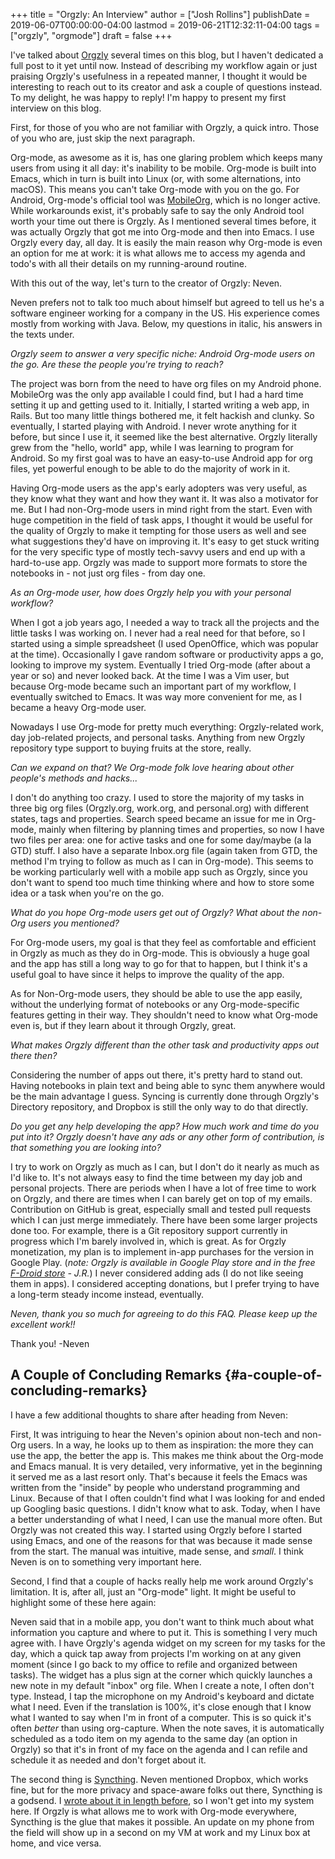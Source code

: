 +++
title = "Orgzly: An Interview"
author = ["Josh Rollins"]
publishDate = 2019-06-07T00:00:00-04:00
lastmod = 2019-06-21T12:32:11-04:00
tags = ["orgzly", "orgmode"]
draft = false
+++

I've talked about [Orgzly](http://www.orgzly.com/) several times on this blog, but I haven't dedicated a full post to it yet until now. Instead of describing my workflow again or just praising Orgzly's usefulness in a repeated manner, I thought it would be interesting to reach out to its creator and ask a couple of questions instead. To my delight, he was happy to reply! I'm happy to present my first interview on this blog.

<!--more-->

First, for those of you who are not familiar with Orgzly, a quick intro. Those of you who are, just skip the next paragraph.

Org-mode, as awesome as it is, has one glaring problem which keeps many users from using it all day: it's inability to be mobile. Org-mode is built into Emacs, which in turn is built into Linux (or, with some alternations, into macOS). This means you can't take Org-mode with you on the go. For Android, Org-mode's official tool was [MobileOrg](https://github.com/matburt/mobileorg-android), which is no longer active. While workarounds exist, it's probably safe to say the only Android tool worth your time out there is Orgzly. As I mentioned several times before, it was actually Orgzly that got me into Org-mode and then into Emacs. I use Orgzly every day, all day. It is easily the main reason why Org-mode is even an option for me at work: it is what allows me to access my agenda and todo's with all their details on my running-around routine.

With this out of the way, let's turn to the creator of Orgzly: Neven.

Neven prefers not to talk too much about himself but agreed to tell us he's a software engineer working for a company in the US. His experience comes mostly from working with Java. Below, my questions in italic, his answers in the texts under.

_Orgzly seem to answer a very specific niche: Android Org-mode users on the go. Are these the people you're trying to reach?_

The project was born from the need to have org files on my Android phone. MobileOrg was the only app available I could find, but I had a hard time setting it up and getting used to it. Initially, I started writing a web app, in Rails. But too many little things bothered me, it felt hackish and clunky. So eventually, I started playing with Android. I never wrote anything for it before, but since I use it, it seemed like the best alternative. Orgzly literally grew from the "hello, world" app, while I was learning to program for Android. So my first goal was to have an easy-to-use Android app for org files, yet powerful enough to be able to do the majority of work in it.

Having Org-mode users as the app's early adopters was very useful, as they know what they want and how they want it. It was also a motivator for me. But I had non-Org-mode users in mind right from the start. Even with huge competition in the field of task apps, I thought it would be useful for the quality of Orgzly to make it tempting for those users as well and see what suggestions they'd have on improving it. It's easy to get stuck writing for the very specific type of mostly tech-savvy users and end up with a hard-to-use app. Orgzly was made to support more formats to store the notebooks in - not just org files - from day one.

_As an Org-mode user, how does Orgzly help you with your personal workflow?_

When I got a job years ago, I needed a way to track all the projects and the little tasks I was working on. I never had a real need for that before, so I started using a simple spreadsheet (I used OpenOffice, which was popular at the time).  Occasionally I gave random software or productivity apps a go, looking to improve my system. Eventually I tried Org-mode (after about a year or so) and never looked back. At the time I was a Vim user, but because Org-mode became such an important part of my workflow, I eventually switched to Emacs. It was way more convenient for me, as I became a heavy Org-mode user.

Nowadays I use Org-mode for pretty much everything: Orgzly-related work, day job-related projects, and personal tasks. Anything from new Orgzly repository type support to buying fruits at the store, really.

_Can we expand on that? We Org-mode folk love hearing about other people's methods and hacks..._

I don't do anything too crazy. I used to store the majority of my tasks in three big org files (Orgzly.org, work.org, and personal.org) with different states, tags and properties. Search speed became an issue for me in Org-mode, mainly when filtering by planning times and properties, so now I have two files per area: one for active tasks and one for some day/maybe (a la GTD) stuff. I also have a separate Inbox.org file (again taken from GTD, the method I'm trying to follow as much as I can in Org-mode). This seems to be working particularly well with a mobile app such as Orgzly, since you don't want to spend too much time thinking where and how to store some idea or a task when you're on the go.

_What do you hope Org-mode users get out of Orgzly? What about the non-Org users you mentioned?_

For Org-mode users, my goal is that they feel as comfortable and efficient in Orgzly as much as they do in Org-mode. This is obviously a huge goal and the app has still a long way to go for that to happen, but I think it's a useful goal to have since it helps to improve the quality of the app.

As for Non-Org-mode users, they should be able to use the app easily, without the underlying format of notebooks or any Org-mode-specific features getting in their way. They shouldn't need to know what Org-mode even is, but if they learn about it through Orgzly, great.

_What makes Orgzly different than the other task and productivity apps out there then?_

Considering the number of apps out there, it's pretty hard to stand out. Having notebooks in plain text and being able to sync them anywhere would be the main advantage I guess. Syncing is currently done through Orgzly's Directory repository, and Dropbox is still the only way to do that directly.

_Do you get any help developing the app? How much work and time do you put into it? Orgzly doesn't have any ads or any other form of contribution, is that something you are looking into?_

I try to work on Orgzly as much as I can, but I don't do it nearly as much as I'd like to. It's not always easy to find the time between my day job and personal projects. There are periods when I have a lot of free time to work on Orgzly, and there are times when I can barely get on top of my emails. Contribution on GitHub is great, especially small and tested pull requests which I can just merge immediately. There have been some larger projects done too. For example, there is a Git repository support currently in progress which I'm barely involved in, which is great. As for Orgzly monetization, my plan is to implement in-app purchases for the version in Google Play. (_note: Orgzly is available in Google Play store and in the free [F-Droid store](https://www.f-droid.org/) - J.R._) I never considered adding ads (I do not like seeing them in apps). I considered accepting donations, but I prefer trying to have a long-term steady income instead, eventually.

_Neven, thank you so much for agreeing to do this FAQ. Please keep up the excellent work!!_

Thank you!
-Neven


## A Couple of Concluding Remarks {#a-couple-of-concluding-remarks}

I have a few additional thoughts to share after heading from Neven:

First, It was intriguing to hear the Neven's opinion about non-tech and non-Org users. In a way, he looks up to them as inspiration: the more they can use the app, the better the app is. This makes me think about the Org-mode and Emacs manual. It is very detailed, very informative, yet in the beginning it served me as a last resort only. That's because it feels the Emacs was written from the "inside" by people who understand programming and Linux. Because of that I often couldn't find what I was looking for and ended up Googling basic questions. I didn't know what to ask. Today, when I have a better understanding of what I need, I can use the manual more often. But Orgzly was not created this way. I started using Orgzly before I started using Emacs, and one of the reasons for that was because it made sense from the start. The manual was intuitive, made sense, and _small_. I think Neven is on to something very important here.

Second, I find that a couple of hacks really help me work around Orgzly's limitation. It is, after all, just an "Org-mode" light. It might be useful to highlight some of these here again:

Neven said that in a mobile app, you don't want to think much about what information you capture and where to put it. This is something I very much agree with. I have Orgzly's agenda widget on my screen for my tasks for the day, which a quick tap away from projects I'm working on at any given moment (since I go back to my office to refile and organized between tasks). The widget has a plus sign at the corner which quickly launches a new note in my default "inbox" org file. When I create a note, I often don't type. Instead, I tap the microphone on my Android's keyboard and dictate what I need. Even if the translation is 100%, it's close enough that I know what I wanted to say when I'm in front of a computer. This is so quick it's often _better_ than using org-capture. When the note saves, it is automatically scheduled as a todo item on my agenda to the same day (an option in Orgzly) so that it's in front of my face on the agenda and I can refile and schedule it as needed and don't forget about it.

The second thing is [Syncthing](https://syncthing.net/). Neven mentioned Dropbox, which works fine, but for the more privacy and space-aware folks out there, Syncthing is a godsend. I [wrote about it in length before](https://joshrollinswrites.com/help-desk-head-desk/raspberry%5Fpi%5Forg%5Fhub/), so I won't get into my system here. If Orgzly is what allows me to work with Org-mode everywhere, Syncthing is the glue that makes it possible. An update on my phone from the field will show up in a second on my VM at work and my Linux box at home, and vice versa.